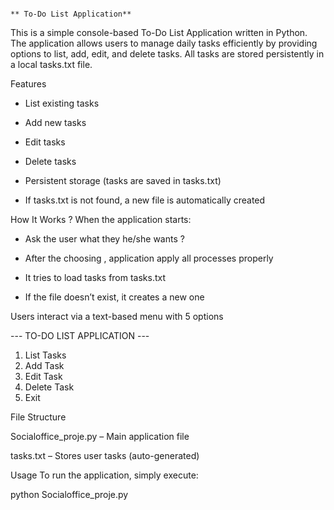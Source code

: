                                                                                             ** To-Do List Application** 


This is a simple console-based To-Do List Application written in Python. The application allows users to manage daily tasks efficiently by providing options to list, add, edit, and delete tasks. All tasks are stored persistently in a local tasks.txt file.

Features

- List existing tasks 

- Add new tasks

- Edit tasks

- Delete tasks

- Persistent storage (tasks are saved in tasks.txt)

- If tasks.txt is not found, a new file is automatically created

How It Works ?
When the application starts:

- Ask the user what they he/she wants ?

- After the choosing , application apply all processes properly 

- It tries to load tasks from tasks.txt

- If the file doesn’t exist, it creates a new one

Users interact via a text-based menu with 5 options

--- TO-DO LIST APPLICATION ---
1. List Tasks
2. Add Task
3. Edit Task
4. Delete Task
5. Exit

File Structure

Socialoffice_proje.py – Main application file

tasks.txt – Stores user tasks (auto-generated)

Usage
To run the application, simply execute:

python Socialoffice_proje.py
